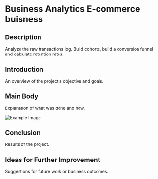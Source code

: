 # Business Analytics E-commerce buisness

## Description
Analyze the raw transactions log. Build cohorts, build a conversion funnel and calculate retention rates.

## Introduction
An overview of the project's objective and goals.

## Main Body
Explanation of what was done and how.

![Example Image](link_to_image)

## Conclusion
Results of the project.

## Ideas for Further Improvement
Suggestions for future work or business outcomes.
